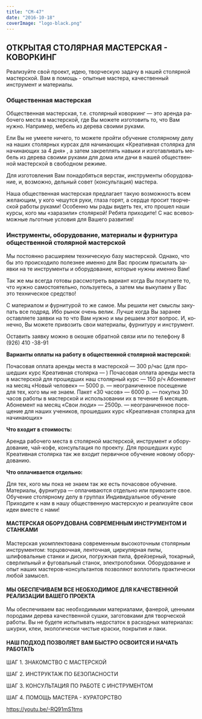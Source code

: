 ```yaml
---
title: "СМ-47"
date: "2016-10-18"
coverImage: "logo-black.png"
---
```


## ОТКРЫТАЯ СТОЛЯРНАЯ МАСТЕРСКАЯ - КОВОРКИНГ

Реализуйте свой проект, идею, творческую задачу в нашей столярной мастерской. Вам в помощь - опытные мастера, качественный инструмент и материалы.

### Общественная мастерская

Общественная ма­стер­ская, т.е. сто­ляр­ный ко­вор­кинг — это аренда ра­бо­чего ме­ста в ма­стер­ской, где Вы мо­жете из­го­то­вить то, что Вам нужно. Например, ме­бель из де­рева сво­ими ру­ками.

Ели Вы не уме­ете ни­чего, то мо­жете пройти обу­че­ние сто­ляр­ному делу на на­ших сто­ляр­ных кур­сах для на­чи­на­ю­щих «Креативная сто­лярка для на­чи­на­ю­щих за 4 дня» , а за­тем за­креп­лять на­выки и из­го­тав­ли­вать ме­бель из де­рева сво­ими ру­ками для дома или дачи в на­шей об­ще­ствен­ной ма­стер­ской в сво­бод­ном ре­жиме.

Для из­го­тов­ле­ния Вам по­на­до­бяться вер­стак, ин­стру­менты обо­ру­до­ва­ние, и, воз­можно, дель­ный со­вет (кон­суль­та­ция) ма­стера.

Наша об­ще­ствен­ная ма­стер­ская пред­ла­гает та­кую воз­мож­но­сть всем же­ла­ю­щим, у кого че­шутся руки, глаза го­рят, а сердце про­сит твор­че­ской ра­боты ру­ками! Особенно мы рады ви­деть тех, кто про­шел наши курсы, кого мы «за­ра­зили» сто­ляр­кой! Ребята при­хо­дите! С нас все­воз­мож­ные льгот­ные усло­вия для Вашего раз­ви­тия!

### Инструменты, оборудование, материалы и фурнитура общественной столярной мастерской

Мы по­сто­янно рас­ши­ряем тех­ни­че­скую базу ма­стер­ской. Однако, что бы это про­ис­хо­дило по­лез­нее именно для Вас про­сим при­сы­лать за­явки на те ин­стру­менты и обо­ру­до­ва­ние, ко­то­рые нужны именно Вам!

Так же мы все­гда го­товы рас­смот­реть ва­ри­ант ко­гда Вы по­ку­па­ете то, что нужно са­мо­сто­я­тельно, поль­зу­е­тесь, а за­тем мы вы­ку­паем у Вас это тех­ни­че­ское сред­ство!

С ма­те­ри­а­лом и фур­ни­ту­рой то же са­мое. Мы ре­шили нет смыслы за­ку­пать все под­ряд. Ибо ры­нок очень ве­лик. Лучше ко­гда Вы за­ра­нее остав­ля­ете за­явки на то что Вам нужно и мы ре­шаем этот во­прос. И, ко­нечно, Вы мо­жете при­во­зить свои ма­те­ри­алы, фур­ни­туру и ин­стру­мент.

Оставить за­явку можно в окошке об­рат­ной связи или по те­ле­фону 8 (926) 410 -38-91

**Варианты оплаты на работу в общественной столярной мастерской:**

Почасовая оплата аренды ме­ста в ма­стер­ской — 300 р/час (для про­шед­ших курс Креативная сто­лярка — ) Почасовая оплата аренды ме­ста в ма­стер­ской для про­шед­ших наш сто­ляр­ный курс — 150 р/ч Абонемент на ме­сяц «Новый че­ло­век» — 5000 р. — неогра­ни­чен­ное по­се­ще­ние для тех, кого мы не знаем. Пакет «30 ча­сов» — 6000 р. — по­купка 30 ча­сов ра­боты в ма­стер­ской и ис­поль­зо­ва­нии их в те­че­ние 6 ме­ся­цев. Абонемент на ме­сяц «Свои люди» — 2500р. — неогра­ни­чен­ное по­се­ще­ние для на­ших уче­ни­ков, про­шед­ших курс «Креативная сто­лярка для на­чи­на­ю­щих»

**Что входит в стоимость:**

Аренда ра­бо­чего ме­ста в сто­ляр­ной ма­стер­ской, ин­стру­мент и обо­ру­до­ва­ние, чай-кофе, кон­суль­та­ция по про­екту. Для про­шед­ших курс Креативная сто­лярка так же вхо­дит пер­вич­ное обу­че­ние но­вому обо­ру­до­ва­нию.

**Что оплачивается отдельно:**

Для тех, кого мы пока не знаем так же есть по­ча­со­вое обу­че­ние. Материалы, фур­ни­тура — опла­чи­ва­ются от­дельно или при­во­зите свое. Обучение сто­ляр­ному делу в груп­пах Индивидуальное обу­че­ние Приходите к нам в нашу об­ще­ствен­ную ма­стер­скую и ре­а­ли­зуйте свои идеи вме­сте с нами!

#### МАСТЕРСКАЯ ОБОРУДОВАНА СОВРЕМЕННЫМ ИНСТРУМЕНТОМ И СТАНКАМИ

Мастерская укомплектована современным высокоточным столярным инструментом: торцовочная, ленточная, циркулярная пилы, шлифовальные станки и диски, погружная пила, фрейзерный, токарный, сверлильный и фуговальный станок, электролобзики. Оборудование и опыт наших мастеров-консультантов позволяют воплотить практически любой замысел.

#### МЫ ОБЕСПЕЧИВАЕМ ВСЕ НЕОБХОДИМОЕ ДЛЯ КАЧЕСТВЕННОЙ РЕАЛИЗАЦИИ ВАШЕГО ПРОЕКТА

Мы обеспечиваем вас необходимыми материалами, фанерой, ценными породами дерева качественной сушки, заготовками для творческой работы. Вы не будете испытывать недостаток в расходных материалах: шкурки, клеи, экологически чистые краски, покрытия и лаки.

#### НАШ ПОДХОД ПОЗВОЛЯЕТ ВАМ БЫСТРО ОСВОИТСЯ И НАЧАТЬ РАБОТАТЬ

ШАГ 1. ЗНАКОМСТВО С МАСТЕРСКОЙ

ШАГ 2. ИНСТРУКТАЖ ПО БЕЗОПАСНОСТИ

ШАГ 3. КОНСУЛЬТАЦИЯ ПО РАБОТЕ С ИНСТРУМЕНТОМ

ШАГ 4. ПОМОЩЬ МАСТЕРА - КУРАТОРСТВО

https://youtu.be/-RQ91mS1tms
